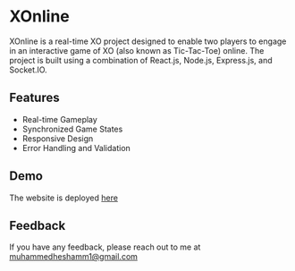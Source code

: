 # XOnline
 XOnline is a real-time XO project designed to enable two players to engage in an interactive game of XO (also known as Tic-Tac-Toe) online. The project is built using a combination of React.js, Node.js, Express.js, and Socket.IO.


## Features

- Real-time Gameplay
- Synchronized Game States
- Responsive Design
- Error Handling and Validation


## Demo

The website is deployed [here](https://muhammedheshamm.github.io/xonline/)


## Feedback

If you have any feedback, please reach out to me at muhammedheshamm1@gmail.com
